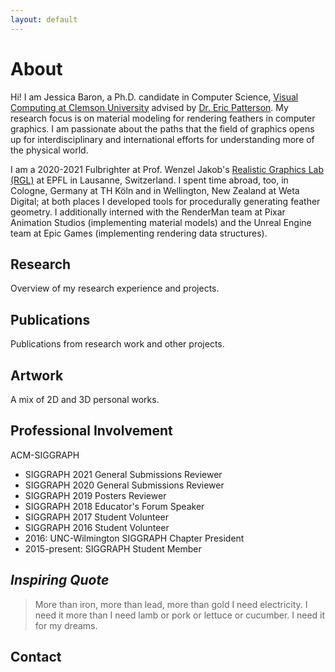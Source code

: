 ```yaml
---
layout: default
---
```



# About
Hi! I am Jessica Baron, a Ph.D. candidate in Computer Science, [Visual Computing at Clemson University](https://computing.clemson.edu/vcl/) advised by [Dr. Eric Patterson](https://people.cs.clemson.edu/~ekp/).
My research focus is on material modeling for rendering feathers in computer graphics.
I am passionate about the paths that the field of graphics opens up for interdisciplinary and international efforts for understanding more of the physical world.

I am a 2020-2021 Fulbrighter at Prof. Wenzel Jakob's [Realistic Graphics Lab (RGL)](http://rgl.epfl.ch) at EPFL in Lausanne, Switzerland.
I spent time abroad, too, in Cologne, Germany at TH Köln and in Wellington, New Zealand at Weta Digital; at both places I developed tools for procedurally generating feather geometry.
I additionally interned with the RenderMan team at Pixar Animation Studios (implementing material models) and the Unreal Engine team at Epic Games (implementing rendering data structures).

## Research
Overview of my research experience and projects.

## Publications
Publications from research work and other projects.

## Artwork
A mix of 2D and 3D personal works.

## Professional Involvement
ACM-SIGGRAPH
- SIGGRAPH 2021 General Submissions Reviewer
- SIGGRAPH 2020 General Submissions Reviewer
- SIGGRAPH 2019 Posters Reviewer
- SIGGRAPH 2018 Educator's Forum Speaker
- SIGGRAPH 2017 Student Volunteer
- SIGGRAPH 2016 Student Volunteer
- 2016: UNC-Wilmington SIGGRAPH Chapter President
- 2015-present: SIGGRAPH Student Member

## *Inspiring Quote*
> More than iron, more than lead, more than gold I need electricity.
> I need it more than I need lamb or pork or lettuce or cucumber.
> I need it for my dreams. 

## Contact


